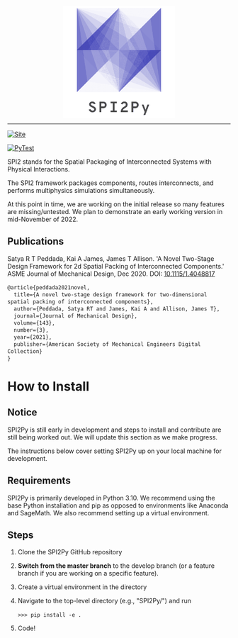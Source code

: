 
<img src="logo.png" width="200" class="center">

<style>
.center {
  display: block;
  margin-left: auto;
  margin-right: auto;
  width: 50%;
}
</style>

---

[![Site](https://img.shields.io/badge/Project%20URL-spi2.illinois.edu%2F-orange)](https://spi2.illinois.edu/)

[![PyTest](https://github.com/SPI2Py/SPI2Py/actions/workflows/tests.yml/badge.svg?branch=master)](https://github.com/SPI2Py/SPI2Py/actions/workflows/tests.yml)

SPI2 stands for the Spatial Packaging of Interconnected Systems with Physical Interactions.

The SPI2 framework packages components, routes interconnects, and performs multiphysics simulations simultaneously.

At this point in time, we are working on the initial release so many features are missing/untested. We plan to 
demonstrate an early working version in mid-November of 2022.

## Publications

Satya R T Peddada, Kai A James, James T Allison. 
'A Novel Two-Stage Design Framework for 2d Spatial Packing of Interconnected Components.' 
ASME Journal of Mechanical Design, Dec 2020.
DOI: [10.1115/1.4048817](https://dx.doi.org/10.1115/1.4048817)
```
@article{peddada2021novel,
  title={A novel two-stage design framework for two-dimensional spatial packing of interconnected components},
  author={Peddada, Satya RT and James, Kai A and Allison, James T},
  journal={Journal of Mechanical Design},
  volume={143},
  number={3},
  year={2021},
  publisher={American Society of Mechanical Engineers Digital Collection}
}
```

# How to Install

## Notice

SPI2Py is still early in development and steps to install and contribute are still being worked out. We will update this section as we make progress. 

The instructions below cover setting SPI2Py up on your local machine for development.

## Requirements

SPI2Py is primarily developed in Python 3.10. We recommend using the base Python installation and pip as opposed to environments like Anaconda and SageMath. We also recommend setting up a virtual environment.

## Steps

1. Clone the SPI2Py GitHub repository
2. **Switch from the master branch** to the develop branch (or a feature branch if you are working on a specific feature).
3. Create a virtual environment in the directory
4. Navigate to the top-level directory (e.g., "SPI2Py/") and run 
   
   `>>> pip install -e .`

5. Code!